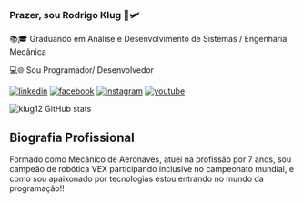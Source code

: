 
### Prazer, sou Rodrigo Klug 💺🛩️
<p>📚🎓 Graduando em Análise e Desenvolvimento de Sistemas / Engenharia Mecânica</p>
<p>💻🌐 Sou Programador/ Desenvolvedor</p>

[![linkedin](https://img.shields.io/badge/LinkedIn-0077B5?style=for-the-badge&logo=linkedin&logoColor=white)](https://www.linkedin.com/in/rodrigo-klug/)
[![facebook](https://img.shields.io/badge/Facebook-1877F2?style=for-the-badge&logo=facebook&logoColor=white)](https://www.facebook.com/rodrigo.klug.9/)
[![instagram](https://img.shields.io/badge/Instagram-E4405F?style=for-the-badge&logo=instagram&logoColor=white)](https://www.instagram.com/rodrigo.klug1/)
[![youtube](https://img.shields.io/badge/YouTube-FF0000?style=for-the-badge&logo=youtube&logoColor=white)](https://www.youtube.com/user/RodrigoKlug1)

![klug12 GitHub stats](https://github-readme-stats.vercel.app/api?username=klug12&show_icons=true&theme=merko)

## Biografia Profissional

<p> Formado como Mecânico de Aeronaves, atuei na profissão por 7 anos, sou campeão de robótica VEX participando inclusive no campeonato mundial, e como sou apaixonado por tecnologias estou entrando no mundo da programação!! </p>

